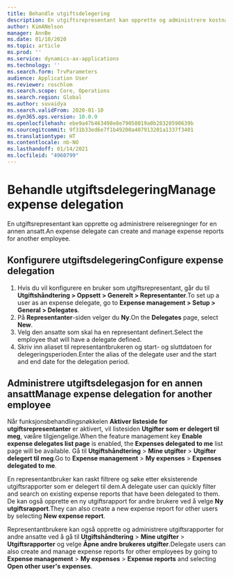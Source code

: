 ```yaml
---
title: Behandle utgiftsdelegering
description: En utgiftsrepresentant kan opprette og administrere kostnadsrapporter for en annen ansatt i organisasjonen.
author: KimANelson
manager: AnnBe
ms.date: 01/10/2020
ms.topic: article
ms.prod: ''
ms.service: dynamics-ax-applications
ms.technology: ''
ms.search.form: TrvParameters
audience: Application User
ms.reviewer: roschlom
ms.search.scope: Core, Operations
ms.search.region: Global
ms.author: suvaidya
ms.search.validFrom: 2020-01-10
ms.dyn365.ops.version: 10.0.9
ms.openlocfilehash: ebe9a47b463498e8e79058019a0b28320590639b
ms.sourcegitcommit: 9f31b33ed6e7f1b49200a407913201a1337f3401
ms.translationtype: HT
ms.contentlocale: nb-NO
ms.lasthandoff: 01/14/2021
ms.locfileid: "4960799"
---
```

# <a name="manage-expense-delegation"></a><span data-ttu-id="14cf7-103">Behandle utgiftsdelegering</span><span class="sxs-lookup"><span data-stu-id="14cf7-103">Manage expense delegation</span></span>

<span data-ttu-id="14cf7-104">En utgiftsrepresentant kan opprette og administrere reiseregninger for en annen ansatt.</span><span class="sxs-lookup"><span data-stu-id="14cf7-104">An expense delegate can create and manage expense reports for another employee.</span></span>

## <a name="configure-expense-delegation"></a><span data-ttu-id="14cf7-105">Konfigurere utgiftsdelegering</span><span class="sxs-lookup"><span data-stu-id="14cf7-105">Configure expense delegation</span></span>

1. <span data-ttu-id="14cf7-106">Hvis du vil konfigurere en bruker som utgiftsrepresentant, går du til **Utgiftshåndtering > Oppsett > Generelt > Representanter**.</span><span class="sxs-lookup"><span data-stu-id="14cf7-106">To set up a user as an expense delegate, go to **Expense management > Setup > General > Delegates**.</span></span>
2. <span data-ttu-id="14cf7-107">På **Representanter**-siden velger du **Ny**.</span><span class="sxs-lookup"><span data-stu-id="14cf7-107">On the **Delegates** page, select **New**.</span></span>
3. <span data-ttu-id="14cf7-108">Velg den ansatte som skal ha en representant definert.</span><span class="sxs-lookup"><span data-stu-id="14cf7-108">Select the employee that will have a delegate defined.</span></span> 
4. <span data-ttu-id="14cf7-109">Skriv inn aliaset til representantbrukeren og start- og sluttdatoen for delegeringsperioden.</span><span class="sxs-lookup"><span data-stu-id="14cf7-109">Enter the alias of the delegate user and the start and end date for the delegation period.</span></span>

## <a name="manage-expense-delegation-for-another-employee"></a><span data-ttu-id="14cf7-110">Administrere utgiftsdelegasjon for en annen ansatt</span><span class="sxs-lookup"><span data-stu-id="14cf7-110">Manage expense delegation for another employee</span></span>

<span data-ttu-id="14cf7-111">Når funksjonsbehandlingsnøkkelen **Aktiver listeside for utgiftsrepresentanter** er aktivert, vil listesiden **Utgifter som er delegert til meg**, væåre tilgjengelige.</span><span class="sxs-lookup"><span data-stu-id="14cf7-111">When the feature management key **Enable expense delegates list page** is enabled, the **Expenses delegated to me** list page will be available.</span></span> <span data-ttu-id="14cf7-112">Gå til **Utgiftshåndtering** > **Mine utgifter** > **Utgifter delegert til meg**.</span><span class="sxs-lookup"><span data-stu-id="14cf7-112">Go to **Expense management** > **My expenses** > **Expenses delegated to me**.</span></span>

<span data-ttu-id="14cf7-113">En representantbruker kan raskt filtrere og søke etter eksisterende utgiftsrapporter som er delegert til dem.</span><span class="sxs-lookup"><span data-stu-id="14cf7-113">A delegate user can quickly filter and search on existing expense reports that have been delegated to them.</span></span> <span data-ttu-id="14cf7-114">De kan også opprette en ny utgiftsrapport for andre brukere ved å velge **Ny utgiftsrapport**.</span><span class="sxs-lookup"><span data-stu-id="14cf7-114">They can also create a new expense report for other users by selecting **New expense report**.</span></span>

<span data-ttu-id="14cf7-115">Representantbrukere kan også opprette og administrere utgiftsrapporter for andre ansatte ved å gå til **Utgiftshåndtering** > **Mine utgifter** > **Utgiftsrapporter** og velge **Åpne andre brukeres utgifter**.</span><span class="sxs-lookup"><span data-stu-id="14cf7-115">Delegate users can also create and manage expense reports for other employees by going to **Expense management** > **My expenses** > **Expense reports** and selecting **Open other user's expenses**.</span></span>
